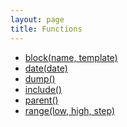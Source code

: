 ```yaml
---
layout: page
title: Functions
---
```


<!-- {% raw %} -->

* [block(name, template)](./tags/extends.md#function-block)
* [date(date)](./funcs/date.md)
* [dump()](./funcs/dump.md)
* [include()](./funcs/include.md)
* [parent()](./tags/extends.md#function-parent)
* [range(low, high, step)](./funcs/range.md)

<!-- {% endraw %} -->